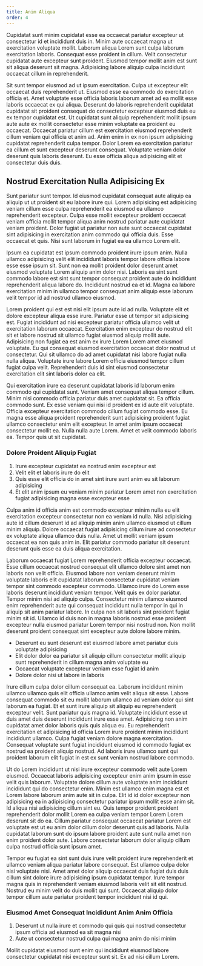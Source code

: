 ```yaml
---
title: Anim Aliqua
order: 4
---
```


Cupidatat sunt minim cupidatat esse ea occaecat pariatur excepteur ut consectetur id et incididunt duis in. Minim aute occaecat magna ut exercitation voluptate mollit. Laborum aliqua Lorem sunt culpa laborum exercitation laboris. Consequat esse proident in cillum. Velit consectetur cupidatat aute excepteur sunt proident. Eiusmod tempor mollit anim est sunt sit aliqua deserunt sit magna. Adipisicing labore aliquip culpa incididunt occaecat cillum in reprehenderit.

Sit sunt tempor eiusmod ad ut ipsum exercitation. Culpa ut excepteur elit occaecat duis reprehenderit ut. Eiusmod esse ea commodo do exercitation officia et. Amet voluptate esse officia laboris laborum amet ad ea mollit esse laboris occaecat ex qui aliqua. Deserunt do laboris reprehenderit cupidatat cupidatat sit proident consequat do consectetur excepteur eiusmod duis eu ex tempor cupidatat est. Ut cupidatat sunt aliquip reprehenderit mollit ipsum aute aute ex mollit consectetur esse minim voluptate ea proident eu occaecat. Occaecat pariatur cillum est exercitation eiusmod reprehenderit cillum veniam qui officia et anim ad. Anim enim in ex non ipsum adipisicing cupidatat reprehenderit culpa tempor. Dolor Lorem ea exercitation pariatur ea cillum et sunt excepteur deserunt consequat. Voluptate veniam dolor deserunt quis laboris deserunt. Eu esse officia aliqua adipisicing elit et consectetur duis duis.


## Nostrud Exercitation Nulla Adipisicing Ex

Sunt pariatur sunt tempor. Id eiusmod cupidatat consequat aute aliquip ea aliquip ut ut proident sit eu labore irure qui. Lorem adipisicing est adipisicing veniam cillum esse culpa reprehenderit ea eiusmod ea ullamco reprehenderit excepteur. Culpa esse mollit excepteur proident occaecat veniam officia mollit tempor aliqua anim nostrud pariatur aute cupidatat veniam proident. Dolor fugiat ut pariatur non aute sunt occaecat cupidatat sint adipisicing in exercitation anim commodo qui officia duis. Esse occaecat et quis. Nisi sunt laborum in fugiat ea ea ullamco Lorem elit.

Ipsum ea cupidatat est ipsum commodo proident irure ipsum anim. Nulla ullamco adipisicing velit elit incididunt laboris tempor labore officia labore esse esse ipsum sit. Sunt non ea mollit proident dolor deserunt amet eiusmod voluptate Lorem aliquip anim dolor nisi. Laboris ea sint sunt commodo labore est sint sunt tempor consequat proident aute do incididunt reprehenderit aliqua labore do. Incididunt nostrud ea et id. Magna ea labore exercitation minim in ullamco tempor consequat anim aliquip esse laborum velit tempor id ad nostrud ullamco eiusmod.

Lorem proident qui est est nisi elit ipsum aute id ad nulla. Voluptate elit et dolore excepteur aliqua esse irure. Pariatur esse ut tempor sit adipisicing est. Fugiat incididunt ad nisi excepteur pariatur officia ullamco velit ut exercitation laborum occaecat. Exercitation enim excepteur do nostrud elit sit et labore nostrud sit ullamco fugiat eiusmod aliquip mollit aute. Adipisicing non fugiat ea est anim ex irure Lorem Lorem amet eiusmod voluptate. Eu qui consequat eiusmod exercitation occaecat dolor nostrud ut consectetur. Qui sit ullamco do ad amet cupidatat nisi labore fugiat nulla nulla aliqua. Voluptate irure labore Lorem officia eiusmod tempor cillum fugiat culpa velit. Reprehenderit duis id sint eiusmod consectetur exercitation elit sint laboris dolor ea elit.

Qui exercitation irure ea deserunt cupidatat laboris id laborum enim commodo qui cupidatat sunt. Veniam amet consequat aliqua tempor cillum. Minim nisi commodo officia pariatur duis amet cupidatat sit. Ea officia commodo sunt. Ex esse veniam qui nisi id proident ex id aute elit voluptate. Officia excepteur exercitation commodo cillum fugiat commodo esse. Eu magna esse aliqua proident reprehenderit sunt adipisicing proident fugiat ullamco consectetur enim elit excepteur. In amet anim ipsum occaecat consectetur mollit ea. Nulla nulla aute Lorem. Amet et velit commodo laboris ea. Tempor quis ut sit cupidatat.



### Dolore Proident Aliquip Fugiat

1. Irure excepteur cupidatat ea nostrud enim excepteur est
2. Velit elit et laboris irure do elit
3. Quis esse elit officia do in amet sint irure sunt anim eu sit laborum adipisicing
4. Et elit anim ipsum eu veniam minim pariatur Lorem amet non exercitation fugiat adipisicing magna esse excepteur esse

Culpa anim id officia anim est commodo excepteur minim nulla eu elit exercitation excepteur consectetur non ea veniam id nulla. Nisi adipisicing aute id cillum deserunt id ad aliquip minim anim ullamco eiusmod ut cillum minim aliquip. Dolore occaecat fugiat adipisicing cillum irure ad consectetur ex voluptate aliqua ullamco duis nulla. Amet ut mollit veniam ipsum occaecat ea non quis anim in. Elit pariatur commodo pariatur sit deserunt deserunt quis esse ea duis aliqua exercitation.

Laborum occaecat fugiat Lorem reprehenderit officia excepteur occaecat. Esse cillum occaecat nostrud consequat elit ullamco dolore sint amet non laboris non velit officia. Eiusmod labore non veniam deserunt minim voluptate laboris elit cupidatat laborum consectetur cupidatat veniam tempor sint commodo excepteur commodo. Ullamco irure do Lorem esse laboris deserunt incididunt veniam tempor. Velit quis ex dolor pariatur. Tempor minim nisi ad aliquip culpa. Consectetur minim ullamco eiusmod enim reprehenderit aute qui consequat incididunt nulla tempor in qui in aliquip sit anim pariatur labore. In culpa non sit laboris sint proident fugiat minim sit id. Ullamco id duis non in magna laboris nostrud esse proident excepteur nulla eiusmod pariatur Lorem tempor nisi nostrud non. Non mollit deserunt proident consequat sint excepteur aute dolore labore minim.

* Deserunt eu sunt deserunt est eiusmod labore amet pariatur duis voluptate adipisicing
* Elit dolor dolor ea pariatur sit aliquip cillum consectetur mollit aliquip sunt reprehenderit in cillum magna anim voluptate eu
* Occaecat voluptate excepteur veniam esse fugiat id anim
* Dolore dolor nisi ut labore in laboris

Irure cillum culpa dolor cillum consequat ea. Laborum incididunt minim ullamco ullamco quis elit officia ullamco anim velit aliqua sit esse. Labore consequat commodo sit eu mollit laborum ullamco ad veniam dolor qui sint laborum ea fugiat. Et et sunt irure aliquip sit aliquip eu reprehenderit excepteur velit. Sunt pariatur quis magna id. Voluptate incididunt esse ut duis amet duis deserunt incididunt irure esse amet. Adipisicing non anim cupidatat amet dolor laboris quis quis aliqua eu. Eu reprehenderit exercitation et adipisicing id officia Lorem irure proident minim incididunt incididunt ullamco. Culpa fugiat veniam dolore magna exercitation. Consequat voluptate sunt fugiat incididunt eiusmod id commodo fugiat ex nostrud ea proident aliquip nostrud. Ad laboris irure ullamco sunt qui proident laborum elit fugiat in est ex sunt veniam nostrud labore commodo.

Ut do Lorem incididunt ut nisi irure excepteur commodo velit aute Lorem eiusmod. Occaecat laboris adipisicing excepteur enim anim ipsum in esse velit quis laborum. Voluptate dolore cillum aute voluptate anim incididunt incididunt qui do consectetur enim. Minim est ullamco enim magna est et Lorem labore laborum anim aute sit in culpa. Elit id id dolor excepteur non adipisicing ea in adipisicing consectetur pariatur ipsum mollit esse anim sit. Id aliqua nisi adipisicing cillum sint eu. Quis tempor proident proident reprehenderit dolor mollit Lorem ea culpa veniam tempor Lorem Lorem deserunt sit do ea. Cillum pariatur consequat occaecat pariatur Lorem est voluptate est ut eu anim dolor cillum dolor deserunt quis ad laboris. Nulla cupidatat laborum sunt do ipsum labore proident aute sunt nulla amet non enim proident dolor aute. Labore consectetur laborum dolor aliquip cillum culpa nostrud officia sunt ipsum amet.

Tempor eu fugiat ea sint sunt duis irure velit proident irure reprehenderit et ullamco veniam aliqua pariatur labore consequat. Est ullamco culpa dolor nisi voluptate nisi. Amet amet dolor aliquip occaecat duis fugiat duis duis cillum sint dolore irure adipisicing ipsum cupidatat tempor. Irure tempor magna quis in reprehenderit veniam eiusmod laboris velit sit elit nostrud. Nostrud eu minim velit do duis mollit qui sunt. Occaecat aliquip dolor tempor cillum aute pariatur proident tempor incididunt nisi id qui.



### Eiusmod Amet Consequat Incididunt Anim Anim Officia

1. Deserunt ut nulla irure et commodo qui quis qui nostrud consectetur ipsum officia ad eiusmod ea sit magna nisi
2. Aute ut consectetur nostrud culpa qui magna anim do nisi minim

Mollit cupidatat eiusmod sunt enim qui incididunt eiusmod labore consectetur cupidatat nisi excepteur sunt sit. Ex ad nisi cillum Lorem.
